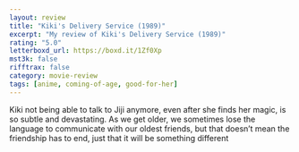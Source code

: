 ```yaml
---
layout: review
title: "Kiki's Delivery Service (1989)"
excerpt: "My review of Kiki's Delivery Service (1989)"
rating: "5.0"
letterboxd_url: https://boxd.it/1Zf0Xp
mst3k: false
rifftrax: false
category: movie-review
tags: [anime, coming-of-age, good-for-her]
---
```


Kiki not being able to talk to Jiji anymore, even after she finds her magic, is so subtle and devastating. As we get older, we sometimes lose the language to communicate with our oldest friends, but that doesn’t mean the friendship has to end, just that it will be something different

